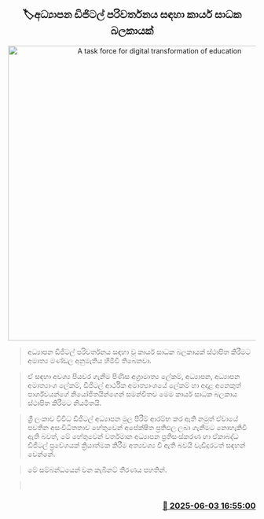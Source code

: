 <p align='center'><b><h2 align='center' title='A task force for digital transformation of education'>🏷අධ්‍යාපන ඩිජිටල් පරිවර්තනය සඳහා කාර්ය සාධක බලකායක් </h2></b></p>
<p align='center'><img src='https://helakuru.sgp1.cdn.digitaloceanspaces.com/esana/images/lib/smart-class-room.jpg' width='600' alt='A task force for digital transformation of education'></p>

> අධ්‍යාපන ඩිජිටල් පරිවර්තනය සඳහා වූ කාර්ය සාධක බලකායක් ස්ථාපිත කිරීමට අමාත්‍ය මණ්ඩල අනුමැතිය හිමිවී තිබෙනවා.

> ඒ සඳහා අවශ්‍ය පියවර ගැනීම පිණිස අග්‍රාමාත්‍ය ලේකම්, අධ්‍යාපන, අධ්‍යාපන අමාත්‍යාංශ ලේකම්, ඩිජිටල් ආර්ථික අමාත්‍යාංශයේ ලේකම් හා අදාළ අනෙකුත් පාර්ශ්වයන්ගේ නියෝජිතයින්ගෙන් සමන්විතව මෙම කාර්ය සාධක බලකාය ස්ථාපිත කිරීමට නියමිතයි.

> ශ්‍රී ලංකාව විවිධ ඩිජිටල් අධ්‍යාපන මුල පිරීම් ආරම්භ කර ඇති නමුත් ඒවායේ පවතින අසංවිධිතතාව හේතුවෙන් අපේක්ෂිත ප්‍රතිඵල ලබා ගැනීමට නොහැකිවී ඇති බවත්, මේ හේතුවෙන් වර්තමාන අධ්‍යාපන ප්‍රතිසංස්කරණ හා ඒකාබද්ධ ඩිජිටල් ප්‍රවේශයක් ක්‍රියාත්මක කිරීම අත්‍යවශ්‍ය වී ඇති බවයි වැඩිදුරටත් සඳහන් වෙන්නේ.

> මේ සම්බන්ධයෙන් වන කැබිනට් තීරණය පහතින්.

>  



<h3 align='right'><a href='https://www.helakuru.lk/esana/p/110668/'>📅 2025-06-03 16:55:00</a></h3>
